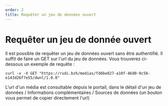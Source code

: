 ```yaml
---
order: 2
title: Requêter un jeu de données ouvert
---
```


# Requêter un jeu de donnée ouvert

Il est possible de requêter un jeu de données ouvert sans être authentifié.
Il suffit de faire un GET sur l'url du jeu de données. Vous trouverez ci-dessous un exemple de requête :
```
curl -v -X GET "https://rudi.bzh/medias/fd6be827-a10f-46d0-9c58-e143d26f7e55/dwnl/1.0.0"
```

L'url d'un média est consultable depuis le portail, dans le détail d'un jeu de données / Informations complémentaires / Sources de données (un bouton vous permet de copier directement l'url)
